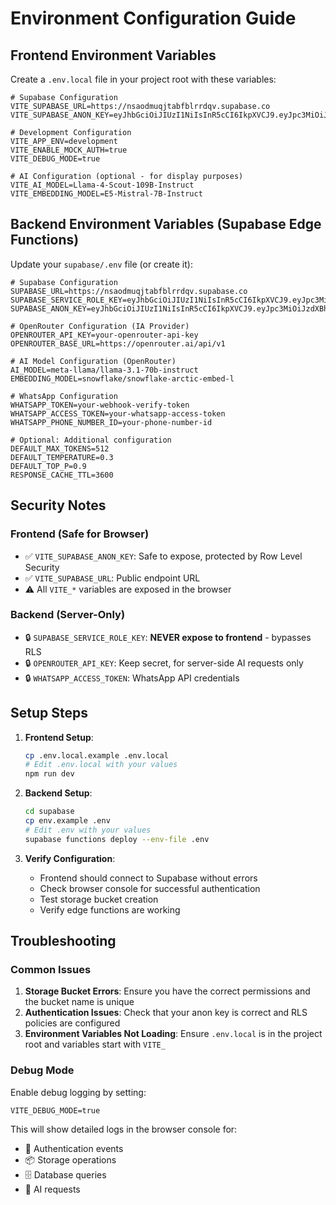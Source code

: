 # Environment Configuration Guide

## Frontend Environment Variables

Create a `.env.local` file in your project root with these variables:

```env
# Supabase Configuration
VITE_SUPABASE_URL=https://nsaodmuqjtabfblrrdqv.supabase.co
VITE_SUPABASE_ANON_KEY=eyJhbGciOiJIUzI1NiIsInR5cCI6IkpXVCJ9.eyJpc3MiOiJzdXBhYmFzZSIsInJlZiI6Im5zYW9kbXVxanRhYmZibHJyZHF2Iiwicm9sZSI6ImFub24iLCJpYXQiOjE3NDc2NTY3NjAsImV4cCI6MjA2MzIzMjc2MH0.UpuMCwfwPs33g8dG60DU0kXmJqu2DoVrhXvL0igRPyE

# Development Configuration
VITE_APP_ENV=development
VITE_ENABLE_MOCK_AUTH=true
VITE_DEBUG_MODE=true

# AI Configuration (optional - for display purposes)
VITE_AI_MODEL=Llama-4-Scout-109B-Instruct
VITE_EMBEDDING_MODEL=E5-Mistral-7B-Instruct
```

## Backend Environment Variables (Supabase Edge Functions)

Update your `supabase/.env` file (or create it):

```env
# Supabase Configuration
SUPABASE_URL=https://nsaodmuqjtabfblrrdqv.supabase.co
SUPABASE_SERVICE_ROLE_KEY=eyJhbGciOiJIUzI1NiIsInR5cCI6IkpXVCJ9.eyJpc3MiOiJzdXBhYmFzZSIsInJlZiI6Im5zYW9kbXVxanRhYmZibHJyZHF2Iiwicm9sZSI6InNlcnZpY2Vfcm9sZSIsImlhdCI6MTc0NzY1Njc2MCwiZXhwIjoyMDYzMjMyNzYwfQ.5q7JE1V3wD2722I5b4FJ7js4P61jZ3JtnpdA5So2FhY
SUPABASE_ANON_KEY=eyJhbGciOiJIUzI1NiIsInR5cCI6IkpXVCJ9.eyJpc3MiOiJzdXBhYmFzZSIsInJlZiI6Im5zYW9kbXVxanRhYmZibHJyZHF2Iiwicm9sZSI6ImFub24iLCJpYXQiOjE3NDc2NTY3NjAsImV4cCI6MjA2MzIzMjc2MH0.UpuMCwfwPs33g8dG60DU0kXmJqu2DoVrhXvL0igRPyE

# OpenRouter Configuration (IA Provider)
OPENROUTER_API_KEY=your-openrouter-api-key
OPENROUTER_BASE_URL=https://openrouter.ai/api/v1

# AI Model Configuration (OpenRouter)
AI_MODEL=meta-llama/llama-3.1-70b-instruct
EMBEDDING_MODEL=snowflake/snowflake-arctic-embed-l

# WhatsApp Configuration
WHATSAPP_TOKEN=your-webhook-verify-token
WHATSAPP_ACCESS_TOKEN=your-whatsapp-access-token
WHATSAPP_PHONE_NUMBER_ID=your-phone-number-id

# Optional: Additional configuration
DEFAULT_MAX_TOKENS=512
DEFAULT_TEMPERATURE=0.3
DEFAULT_TOP_P=0.9
RESPONSE_CACHE_TTL=3600
```

## Security Notes

### Frontend (Safe for Browser)
- ✅ `VITE_SUPABASE_ANON_KEY`: Safe to expose, protected by Row Level Security
- ✅ `VITE_SUPABASE_URL`: Public endpoint URL
- ⚠️ All `VITE_*` variables are exposed in the browser

### Backend (Server-Only)
- 🔒 `SUPABASE_SERVICE_ROLE_KEY`: **NEVER expose to frontend** - bypasses RLS
- 🔒 `OPENROUTER_API_KEY`: Keep secret, for server-side AI requests only
- 🔒 `WHATSAPP_ACCESS_TOKEN`: WhatsApp API credentials

## Setup Steps

1. **Frontend Setup**:
   ```bash
   cp .env.local.example .env.local
   # Edit .env.local with your values
   npm run dev
   ```

2. **Backend Setup**:
   ```bash
   cd supabase
   cp env.example .env
   # Edit .env with your values
   supabase functions deploy --env-file .env
   ```

3. **Verify Configuration**:
   - Frontend should connect to Supabase without errors
   - Check browser console for successful authentication
   - Test storage bucket creation
   - Verify edge functions are working

## Troubleshooting

### Common Issues

1. **Storage Bucket Errors**: Ensure you have the correct permissions and the bucket name is unique
2. **Authentication Issues**: Check that your anon key is correct and RLS policies are configured
3. **Environment Variables Not Loading**: Ensure `.env.local` is in the project root and variables start with `VITE_`

### Debug Mode

Enable debug logging by setting:
```env
VITE_DEBUG_MODE=true
```

This will show detailed logs in the browser console for:
- 🔐 Authentication events
- 📦 Storage operations  
- 🗄️ Database queries
- 🤖 AI requests